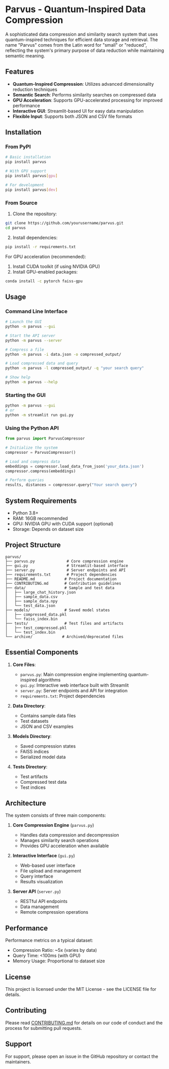 # Parvus - Quantum-Inspired Data Compression

A sophisticated data compression and similarity search system that uses quantum-inspired techniques for efficient data storage and retrieval. The name "Parvus" comes from the Latin word for "small" or "reduced", reflecting the system's primary purpose of data reduction while maintaining semantic meaning.

## Features

- **Quantum-Inspired Compression**: Utilizes advanced dimensionality reduction techniques
- **Semantic Search**: Performs similarity searches on compressed data
- **GPU Acceleration**: Supports GPU-accelerated processing for improved performance
- **Interactive GUI**: Streamlit-based UI for easy data manipulation
- **Flexible Input**: Supports both JSON and CSV file formats

## Installation

### From PyPI
```bash
# Basic installation
pip install parvus

# With GPU support
pip install parvus[gpu]

# For development
pip install parvus[dev]
```

### From Source
1. Clone the repository:
```bash
git clone https://github.com/yourusername/parvus.git
cd parvus
```

2. Install dependencies:
```bash
pip install -r requirements.txt
```

For GPU acceleration (recommended):
1. Install CUDA toolkit (if using NVIDIA GPU)
2. Install GPU-enabled packages:
```bash
conda install -c pytorch faiss-gpu
```

## Usage

### Command Line Interface

```bash
# Launch the GUI
python -m parvus --gui

# Start the API server
python -m parvus --server

# Compress a file
python -m parvus -i data.json -o compressed_output/

# Load compressed data and query
python -m parvus -l compressed_output/ -q "your search query"

# Show help
python -m parvus --help
```

### Starting the GUI

```bash
python -m parvus --gui
# or
python -m streamlit run gui.py
```

### Using the Python API

```python
from parvus import ParvusCompressor

# Initialize the system
compressor = ParvusCompressor()

# Load and compress data
embeddings = compressor.load_data_from_json('your_data.json')
compressor.compress(embeddings)

# Perform queries
results, distances = compressor.query("Your search query")
```

## System Requirements

- Python 3.8+
- RAM: 16GB recommended
- GPU: NVIDIA GPU with CUDA support (optional)
- Storage: Depends on dataset size

## Project Structure

```
parvus/
├── parvus.py              # Core compression engine
├── gui.py                 # Streamlit-based interface
├── server.py              # Server endpoints and API
├── requirements.txt       # Project dependencies
├── README.md             # Project documentation
├── CONTRIBUTING.md       # Contribution guidelines
├── data/                 # Sample and test data
│   ├── large_chat_history.json
│   ├── sample_data.csv
│   ├── sample_data.npy
│   └── test_data.json
├── models/               # Saved model states
│   ├── compressed_data.pkl
│   └── faiss_index.bin
├── tests/                # Test files and artifacts
│   ├── test_compressed.pkl
│   └── test_index.bin
└── archive/             # Archived/deprecated files
```

## Essential Components

1. **Core Files**:
   - `parvus.py`: Main compression engine implementing quantum-inspired algorithms
   - `gui.py`: Interactive web interface built with Streamlit
   - `server.py`: Server endpoints and API for integration
   - `requirements.txt`: Project dependencies

2. **Data Directory**:
   - Contains sample data files
   - Test datasets
   - JSON and CSV examples

3. **Models Directory**:
   - Saved compression states
   - FAISS indices
   - Serialized model data

4. **Tests Directory**:
   - Test artifacts
   - Compressed test data
   - Test indices

## Architecture

The system consists of three main components:

1. **Core Compression Engine** (`parvus.py`)
   - Handles data compression and decompression
   - Manages similarity search operations
   - Provides GPU acceleration when available

2. **Interactive Interface** (`gui.py`)
   - Web-based user interface
   - File upload and management
   - Query interface
   - Results visualization

3. **Server API** (`server.py`)
   - RESTful API endpoints
   - Data management
   - Remote compression operations

## Performance

Performance metrics on a typical dataset:
- Compression Ratio: ~5x (varies by data)
- Query Time: <100ms (with GPU)
- Memory Usage: Proportional to dataset size

## License

This project is licensed under the MIT License - see the LICENSE file for details.

## Contributing

Please read [CONTRIBUTING.md](CONTRIBUTING.md) for details on our code of conduct and the process for submitting pull requests.

## Support

For support, please open an issue in the GitHub repository or contact the maintainers.
